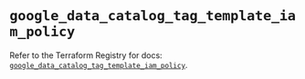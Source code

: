 # `google_data_catalog_tag_template_iam_policy`

Refer to the Terraform Registry for docs: [`google_data_catalog_tag_template_iam_policy`](https://registry.terraform.io/providers/hashicorp/google-beta/5.42.0/docs/resources/google_data_catalog_tag_template_iam_policy).
